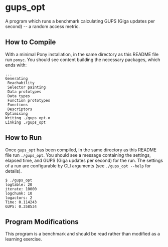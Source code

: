 # gups_opt

A program which runs a benchmark calculating GUPS (Giga updates per second) -- a random access metric.

## How to Compile

With a minimal Pony installation, in the same directory as this README file run `ponyc`. You should see content building the necessary packages, which ends with:

```console
...
Generating
 Reachability
 Selector painting
 Data prototypes
 Data types
 Function prototypes
 Functions
 Descriptors
Optimising
Writing ./gups_opt.o
Linking ./gups_opt
```

## How to Run

Once `gups_opt` has been compiled, in the same directory as this README file run `./gups_opt`. You should see a message containing the settings, elapsed time, and GUPS (Giga updates per second) for the run. The settings of a run are configurable by CLI arguments (see `./gups_opt --help` for details).

```console
$ ./gups_opt 
logtable: 20
iterate: 10000
logchunk: 10
logactors: 2
Time: 0.114243
GUPS: 0.358534
```

## Program Modifications

This program is a benchmark and should be read rather than modified as a learning exercise.
